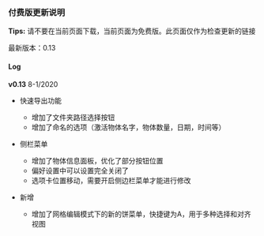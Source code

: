 ### 付费版更新说明

**Tips:** 请不要在当前页面下载，当前页面为免费版。此页面仅作为检查更新的链接

最新版本：0.13

#### Log

**v0.13**  8-1/2020

+ 快速导出功能
    + 增加了文件夹路径选择按钮
    + 增加了命名的选项（激活物体名字，物体数量，日期，时间等）

+ 侧栏菜单
    + 增加了物体信息面板，优化了部分按钮位置
    + 偏好设置中可以设置完全关闭了
    + 选项卡位置移动，需要开启侧边栏菜单才能进行修改
+ 新增
    + 增加了网格编辑模式下的新的饼菜单，快捷键为A，用于多种选择和对齐视图
